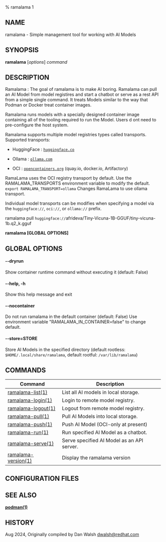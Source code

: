% ramalama 1

## NAME
ramalama - Simple management tool for working with AI Models

## SYNOPSIS
**ramalama** [*options*] *command*

## DESCRIPTION
Ramalama : The goal of ramalama is to make AI boring. Ramalama can pull an AI
Model from model registires and start a chatbot or serve as a rest API from a
simple single command. It treats Models similar to the way that Podman or
Docker treat container images.

Ramalama runs models with a specially designed container image containing all
of the tooling required to run the Model. Users d ont need to pre-configure
the host system.

Ramalama supports multiple model registries types called transports.
Supported transports:

* HuggingFace : [`huggingface.co`](https://www.huggingface.co)

* Ollama : [`ollama.com`](https://www.ollama.com)

* OCI : [`opencontainers.org`](https://opencontainers.org)
(quay.io, docker.io, Artifactory)

RamaLama uses the OCI registry transport by default. Use the RAMALAMA_TRANSPORTS environment variable to modify the default. `export RAMALAMA_TRANSPORT=ollama` Changes RamaLama to use ollama transport.

Individual model transports can be modifies when specifying a model via the `huggingface://`, `oci://`, or `ollama://` prefix.

ramalama pull `huggingface://`afrideva/Tiny-Vicuna-1B-GGUF/tiny-vicuna-1b.q2_k.gguf

**ramalama [GLOBAL OPTIONS]**

## GLOBAL OPTIONS

#### **--dryrun**
Show container runtime command without executing it (default: False)

#### **--help**, **-h**

Show this help message and exit

#### **--nocontainer**
Do not run ramalama in the default container (default: False)
Use environment variable "RAMALAMA_IN_CONTAINER=false" to change default.

#### **--store**=STORE

Store AI Models in the specified directory (default rootless: `$HOME/.local/share/ramalama`, default rootful: `/var/lib/ramalama`)

## COMMANDS

| Command                                          | Description                                                                 |
| ------------------------------------------------ | --------------------------------------------------------------------------- |
| [ramalama-list(1)](ramalama-list.1.md)  | List all AI models in local storage.                       |
| [ramalama-login(1)](ramalama-login.1.md)| Login to remote model registry.                            |
| [ramalama-logout(1)](ramalama-logout.1.md)| Logout from remote model registry.                       |
| [ramalama-pull(1)](ramalama-pull.1.md)  | Pull AI Models into local storage.                         |
| [ramalama-push(1)](ramalama-push.1.md)  | Push AI Model (OCI-only at present)                        |
| [ramalama-run(1)](ramalama-run.1.md)    | Run specified AI Model as a chatbot.                       |
| [ramalama-serve(1)](ramalama-serve.1.md)| Serve specified AI Model as an API server.                 |
| [ramalama-version(1)](ramalama-version.1.md)| Display the ramalama version                           |

## CONFIGURATION FILES


## SEE ALSO
**[podman(1)](https://github.com/containers/podman/blob/main/docs/podman.1.md)**

## HISTORY
Aug 2024, Originally compiled by Dan Walsh <dwalsh@redhat.com>
